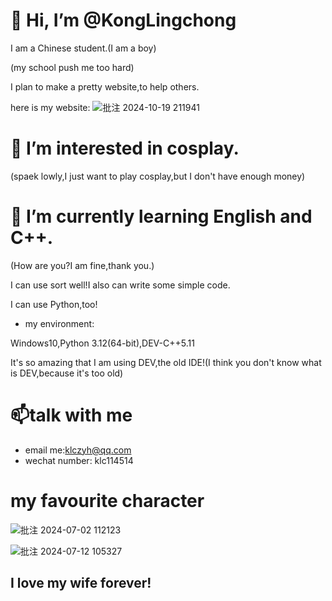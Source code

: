 # 👋 Hi, I’m @KongLingchong
I am a Chinese student.(I am a boy)

(my school push me too hard)

I plan to make a pretty website,to help others.

here is my website:
![批注 2024-10-19 211941](https://github.com/user-attachments/assets/84f067b5-cee1-4add-853e-2de038a981e6)

# 👀 I’m interested in cosplay.

(spaek lowly,I just want to play cosplay,but I don't have enough money)
# 🌱 I’m currently learning English and C++.

(How are you?I am fine,thank you.)

I can use sort well!I also can write some simple code.

I can use Python,too!

- my environment:

Windows10,Python 3.12(64-bit),DEV-C++5.11

It's so amazing that I am using DEV,the old IDE!(I think you don't know what is DEV,because it's too old)

# 📫talk with me
- email me:klczyh@qq.com
- wechat number: klc114514

# my favourite character
![批注 2024-07-02 112123](https://github.com/user-attachments/assets/fa72220a-ecee-4f8a-b216-e9841f855220)

![批注 2024-07-12 105327](https://github.com/user-attachments/assets/af85faf0-4ac6-4161-9f0d-0d99947151e7)
## I love my wife forever!
<!---
KongLingchong/KongLingchong is a ✨ special ✨ repository because its `README.md` (this file) appears on your GitHub profile.
You can click the Preview link to take a look at your changes.
--->
